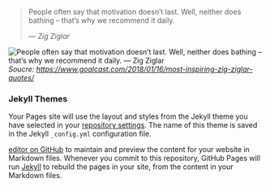 > People often say that motivation doesn’t last. Well, neither does bathing – that’s why we recommend it daily.
>
> — <cite>Zig Ziglar</cite>

![People often say that motivation doesn’t last. Well, neither does bathing – that’s why we recommend it daily. — Zig Ziglar](https://1zl13gzmcsu3l9yq032yyf51-wpengine.netdna-ssl.com/wp-content/uploads/2018/01/zig-ziglar-quote-motivation-doesnt-last-do-it-daily-1068x561.jpg)
<cite>Soucre: https://www.goalcast.com/2018/01/16/most-inspiring-zig-ziglar-quotes/</cite>

### Jekyll Themes

Your Pages site will use the layout and styles from the Jekyll theme you have selected in your [repository settings](https://github.com/tuyendq/quotes/settings). The name of this theme is saved in the Jekyll `_config.yml` configuration file.

[editor on GitHub](https://github.com/tuyendq/quotes/edit/gh-pages/index.md) to maintain and preview the content for your website in Markdown files.
Whenever you commit to this repository, GitHub Pages will run [Jekyll](https://jekyllrb.com/) to rebuild the pages in your site, from the content in your Markdown files.

